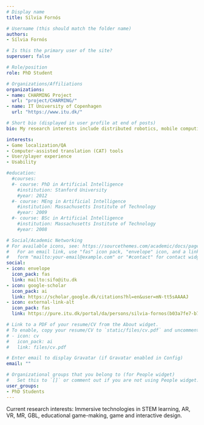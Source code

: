 ```yaml
---
# Display name
title: Sílvia Fornós

# Username (this should match the folder name)
authors:
- Sílvia Fornós

# Is this the primary user of the site?
superuser: false

# Role/position
role: PhD Student

# Organizations/Affiliations
organizations:
- name: CHARMING Project
  url: "project/CHARMING/"
- name: IT University of Copenhagen
  url: "https://www.itu.dk/"

# Short bio (displayed in user profile at end of posts)
bio: My research interests include distributed robotics, mobile computing and programmable matter.

interests:
- Game localization/QA
- Computer-assisted translation (CAT) tools
- User/player experience
- Usability

#education:
  #courses:
  #- course: PhD in Artificial Intelligence
    #institution: Stanford University
    #year: 2012
  #- course: MEng in Artificial Intelligence
    #institution: Massachusetts Institute of Technology
    #year: 2009
  #- course: BSc in Artificial Intelligence
    #institution: Massachusetts Institute of Technology
    #year: 2008

# Social/Academic Networking
# For available icons, see: https://sourcethemes.com/academic/docs/page-builder/#icons
#   For an email link, use "fas" icon pack, "envelope" icon, and a link in the
#   form "mailto:your-email@example.com" or "#contact" for contact widget.
social:
- icon: envelope
  icon_pack: fas
  link: mailto:sifo@itu.dk
- icon: google-scholar
  icon_pack: ai
  link: https://scholar.google.dk/citations?hl=en&user=mN-tt5sAAAAJ
- icon: external-link-alt
  icon_pack: fas
  link: https://pure.itu.dk/portal/da/persons/silvia-fornos(b03a7fe7-b760-4f5a-9094-8bc39ec12e37).html

# Link to a PDF of your resume/CV from the About widget.
# To enable, copy your resume/CV to `static/files/cv.pdf` and uncomment the lines below.
# - icon: cv
#   icon_pack: ai
#   link: files/cv.pdf

# Enter email to display Gravatar (if Gravatar enabled in Config)
email: ""

# Organizational groups that you belong to (for People widget)
#   Set this to `[]` or comment out if you are not using People widget.
user_groups:
- PhD Students
---
```


Current research interests: Immersive technologies in STEM learning, AR, VR, MR, GBL, educational game-making, game and interactive design.